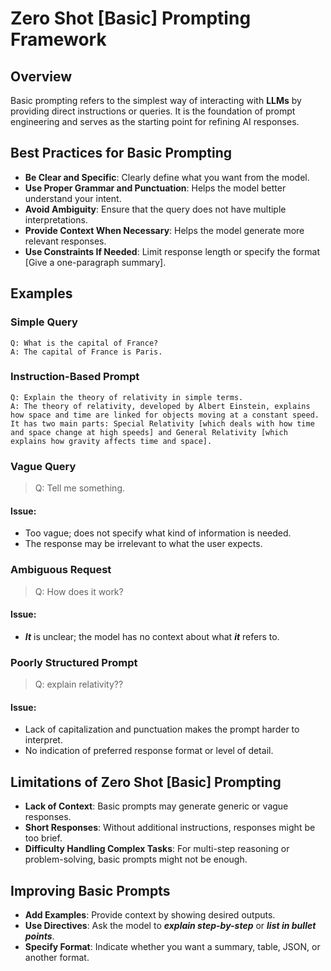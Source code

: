 # Zero Shot [Basic] Prompting Framework

## Overview
Basic prompting refers to the simplest way of interacting with **LLMs** by providing direct instructions or queries. It is the foundation of prompt engineering and serves as the starting point for refining AI responses. 

## Best Practices for Basic Prompting
- **Be Clear and Specific**: Clearly define what you want from the model. 
- **Use Proper Grammar and Punctuation**: Helps the model better understand your intent.
- **Avoid Ambiguity**: Ensure that the query does not have multiple interpretations.
- **Provide Context When Necessary**: Helps the model generate more relevant responses.
- **Use Constraints If Needed**: Limit response length or specify the format [Give a one-paragraph summary].

## Examples

### Simple Query
```
Q: What is the capital of France? 
A: The capital of France is Paris.
```

### Instruction-Based Prompt
```
Q: Explain the theory of relativity in simple terms.
A: The theory of relativity, developed by Albert Einstein, explains how space and time are linked for objects moving at a constant speed. It has two main parts: Special Relativity [which deals with how time and space change at high speeds] and General Relativity [which explains how gravity affects time and space].
```

### Vague Query
> Q: Tell me something.

#### Issue:
- Too vague; does not specify what kind of information is needed.
- The response may be irrelevant to what the user expects.

### Ambiguous Request
> Q: How does it work?

#### Issue:
- ***It*** is unclear; the model has no context about what ***it*** refers to.

### Poorly Structured Prompt
> Q: explain relativity??

#### Issue:
- Lack of capitalization and punctuation makes the prompt harder to interpret.
- No indication of preferred response format or level of detail.

## Limitations of Zero Shot [Basic] Prompting
- **Lack of Context**: Basic prompts may generate generic or vague responses.
- **Short Responses**: Without additional instructions, responses might be too brief.
- **Difficulty Handling Complex Tasks**: For multi-step reasoning or problem-solving, basic prompts might not be enough.

## Improving Basic Prompts
- **Add Examples**: Provide context by showing desired outputs.
- **Use Directives**: Ask the model to ***explain step-by-step*** or ***list in bullet points***.
- **Specify Format**: Indicate whether you want a summary, table, JSON, or another format.